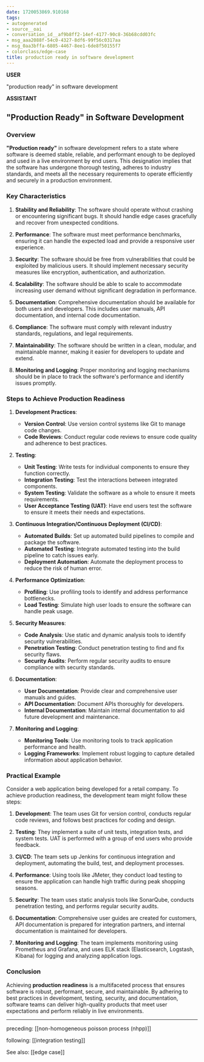```yaml
---
date: 1720053869.910168
tags:
- autogenerated
- source__oai
- conversation_id__af9b8ff2-14ef-4177-90c8-36b68cdd03fc
- msg_aaa2088f-54c0-4327-8df6-99f56c0317aa
- msg_0aa3bffa-6805-4467-8ee1-6de8f50155f7
- colorclass/edge-case
title: production ready in software development
---
```


**USER**

"production ready" in software development


**ASSISTANT**

## "Production Ready" in Software Development

### Overview

**"Production ready"** in software development refers to a state where software is deemed stable, reliable, and performant enough to be deployed and used in a live environment by end users. This designation implies that the software has undergone thorough testing, adheres to industry standards, and meets all the necessary requirements to operate efficiently and securely in a production environment.

### Key Characteristics

1. **Stability and Reliability**: The software should operate without crashing or encountering significant bugs. It should handle edge cases gracefully and recover from unexpected conditions.

2. **Performance**: The software must meet performance benchmarks, ensuring it can handle the expected load and provide a responsive user experience.

3. **Security**: The software should be free from vulnerabilities that could be exploited by malicious users. It should implement necessary security measures like encryption, authentication, and authorization.

4. **Scalability**: The software should be able to scale to accommodate increasing user demand without significant degradation in performance.

5. **Documentation**: Comprehensive documentation should be available for both users and developers. This includes user manuals, API documentation, and internal code documentation.

6. **Compliance**: The software must comply with relevant industry standards, regulations, and legal requirements.

7. **Maintainability**: The software should be written in a clean, modular, and maintainable manner, making it easier for developers to update and extend.

8. **Monitoring and Logging**: Proper monitoring and logging mechanisms should be in place to track the software's performance and identify issues promptly.

### Steps to Achieve Production Readiness

1. **Development Practices**:
   - **Version Control**: Use version control systems like Git to manage code changes.
   - **Code Reviews**: Conduct regular code reviews to ensure code quality and adherence to best practices.

2. **Testing**:
   - **Unit Testing**: Write tests for individual components to ensure they function correctly.
   - **Integration Testing**: Test the interactions between integrated components.
   - **System Testing**: Validate the software as a whole to ensure it meets requirements.
   - **User Acceptance Testing (UAT)**: Have end users test the software to ensure it meets their needs and expectations.

3. **Continuous Integration/Continuous Deployment (CI/CD)**:
   - **Automated Builds**: Set up automated build pipelines to compile and package the software.
   - **Automated Testing**: Integrate automated testing into the build pipeline to catch issues early.
   - **Deployment Automation**: Automate the deployment process to reduce the risk of human error.

4. **Performance Optimization**:
   - **Profiling**: Use profiling tools to identify and address performance bottlenecks.
   - **Load Testing**: Simulate high user loads to ensure the software can handle peak usage.

5. **Security Measures**:
   - **Code Analysis**: Use static and dynamic analysis tools to identify security vulnerabilities.
   - **Penetration Testing**: Conduct penetration testing to find and fix security flaws.
   - **Security Audits**: Perform regular security audits to ensure compliance with security standards.

6. **Documentation**:
   - **User Documentation**: Provide clear and comprehensive user manuals and guides.
   - **API Documentation**: Document APIs thoroughly for developers.
   - **Internal Documentation**: Maintain internal documentation to aid future development and maintenance.

7. **Monitoring and Logging**:
   - **Monitoring Tools**: Use monitoring tools to track application performance and health.
   - **Logging Frameworks**: Implement robust logging to capture detailed information about application behavior.

### Practical Example

Consider a web application being developed for a retail company. To achieve production readiness, the development team might follow these steps:

1. **Development**: The team uses Git for version control, conducts regular code reviews, and follows best practices for coding and design.

2. **Testing**: They implement a suite of unit tests, integration tests, and system tests. UAT is performed with a group of end users who provide feedback.

3. **CI/CD**: The team sets up Jenkins for continuous integration and deployment, automating the build, test, and deployment processes.

4. **Performance**: Using tools like JMeter, they conduct load testing to ensure the application can handle high traffic during peak shopping seasons.

5. **Security**: The team uses static analysis tools like SonarQube, conducts penetration testing, and performs regular security audits.

6. **Documentation**: Comprehensive user guides are created for customers, API documentation is prepared for integration partners, and internal documentation is maintained for developers.

7. **Monitoring and Logging**: The team implements monitoring using Prometheus and Grafana, and uses ELK stack (Elasticsearch, Logstash, Kibana) for logging and analyzing application logs.

### Conclusion

Achieving **production readiness** is a multifaceted process that ensures software is robust, performant, secure, and maintainable. By adhering to best practices in development, testing, security, and documentation, software teams can deliver high-quality products that meet user expectations and perform reliably in live environments.


---

preceding: [[non-homogeneous poisson process (nhpp)]]  


following: [[integration testing]]

See also: [[edge case]]